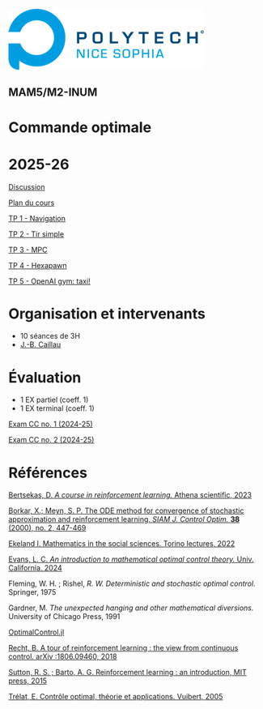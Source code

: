 ![PNS](logo-pns.png)
## MAM5/M2-INUM
# Commande optimale
# 2025-26

[Discussion](https://github.com/pns-mam/commande/discussions/1)

[Plan du cours](cm/cm.md)

[TP 1 - Navigation](tp1/tp1.md)

[TP 2 - Tir simple](tp2/tp2.md)

[TP 3 - MPC](tp3/tp3.md)

[TP 4 - Hexapawn](tp4/tp4.ipynb)

[TP 5 - OpenAI gym: taxi!](tp5/q-taxi.ipynb)

# Organisation et intervenants

- 10 séances de 3H
- [J.-B. Caillau](mailto:jean-baptiste.caillau@univ-cotedazur.fr)

# Évaluation

- 1 EX partiel (coeff. 1)
- 1 EX terminal (coeff. 1)

[Exam CC no. 1 (2024-25)](exam-cc1-old/exam-cc1.md)

[Exam CC no. 2 (2024-25)](exam-cc2-old/exam-cc2.md)

# Références

[Bertsekas, D. *A course in reinforcement learning.* Athena scientific, 2023](https://www.mit.edu/~dimitrib/RLCOURSECOMPLETE.pdf)

[Borkar, X.; Meyn, S. P. The ODE method for convergence of stochastic approximation and reinforcement learning. *SIAM J. Control Optim.* **38** (2000), no. 2, 447-469](https://epubs.siam.org/doi/abs/10.1137/S0363012997331639?journalCode=sjcodc&mobileUi=0)

[Ekeland I. Mathematics in the social sciences. Torino lectures, 2022](https://www.ceremade.dauphine.fr/~ekeland/lectures/Torino.pdf)

[Evans, L. C. *An introduction to mathematical optimal control theory.* Univ. California, 2024](https://math.berkeley.edu/~evans/control.course.pdf)

Fleming, W. H. ; Rishel, *R. W. Deterministic and stochastic optimal control.* Springer, 1975

Gardner, M. *The unexpected hanging and other mathematical diversions.* University of Chicago Press, 1991

[OptimalControl.jl](https://control-toolbox.org/OptimalControl.jl)

[Recht, B. A tour of reinforcement learning : the view from continuous control. arXiv :1806.09460, 2018](https://arxiv.org/pdf/1806.09460.pdf)

[Sutton, R. S. ; Barto, A. G. Reinforcement learning : an introduction, MIT press, 2015](http://web.stanford.edu/class/psych209/Readings/SuttonBartoIPRLBook2ndEd.pdf)

[Trélat, E. Contrôle optimal, théorie et applications. Vuibert, 2005](https://www.ljll.math.upmc.fr/trelat/fichiers/livreopt2.pdf)